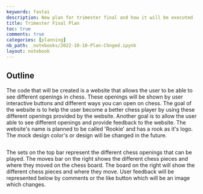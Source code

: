 ```yaml
---
keywords: fastai
description: New plan for trimester final and how it will be executed
title: Trimester Final Plan
toc: true
comments: true
categories: [planning]
nb_path: _notebooks/2022-10-10-Plan-Chnged.ipynb
layout: notebook
---
```


<!--
#################################################
### THIS FILE WAS AUTOGENERATED! DO NOT EDIT! ###
#################################################
# file to edit: _notebooks/2022-10-10-Plan-Chnged.ipynb
-->

<div class="container" id="notebook-container">
        
<div class="cell border-box-sizing text_cell rendered"><div class="inner_cell">
<div class="text_cell_render border-box-sizing rendered_html">
<h2 id="Outline">Outline<a class="anchor-link" href="#Outline"> </a></h2>
</div>
</div>
</div>
<div class="cell border-box-sizing text_cell rendered"><div class="inner_cell">
<div class="text_cell_render border-box-sizing rendered_html">
<p>The code that will be created is a website that allows the user to be able to see different openings in chess. These openings will be shown by user interactive buttons and different ways you can open on chess. The goal of the website is to help the user become a better chess player by using these different openings provided by the website. Another goal is to allow the user able to see different openings and provide feedback to the website. The website's name is planned to be called 'Rookie' and has a rook as it's logo. The mock design color's or design will be changed in the future.</p>

</div>
</div>
</div>
<div class="cell border-box-sizing text_cell rendered"><div class="inner_cell">
<div class="text_cell_render border-box-sizing rendered_html">
<p><img src="https://lh3.googleusercontent.com/LHPkNdEQRjwnhzLWrz-iVs2rQciq51awlaiP5s5pXwv0F9I0vlIomhLNDmg-s0FJh0RoAFZkkDnkRBKLesNNUDpSghFOwWX5MNhE-hzpbS_O4IXGvyJl5VZp4Mp16vPCTODmQ_yJTTpxyiPVMR_pYn8PMFGM4BUf7Rw3nYVa8pggLi1YBtNivvWZDqVIKcH28NSw2ibYAf1cF6EaxJ0Af0X2U2nCjyeKx0vi_TDpj-zVJHukCaprQWRWEyTKIiLLnCN5AE7JYhJB6HJeOpA31745tBmRFmVe-eIuNpmoaPLK87kLpmFi5wNDxmg5kbYiY_hc5hXubw6Z9WsPkCDWoAUVPzsoUunQbTV3Gx0QvwPPjl2udK1TL_TQeowu_SksdCAItdeOlewqOawkeBR7Khipsmzqs0M29-OdVIez777btBH8Xa1EYF2aV-ueBuz42Zk4Dd-W3faU_TlkjZt3FFLugURf3vPI64VQFVhy69eEgVPc9oJICNAfdxXqvPgXj-Cre-H5WIc93wp_554Uwe8ceWldhFRkg8kkNTfpsz5QRP-Widm52rh2xETUiOIrGfpbFcNZKtbhScWXQRlZvcJ-dEIqfEfiuRTXUXCzP5vnwu4WVwILSUtF8TrdO5vVbu2lD1Ast-_xlOWsIaUo4b4lJnQW7lrg9sr8O69eaaq3wzzJmehMKPqrFsF6ZeYgHyhISNkyPHrLO67Ev5shAoOxiLZdg_tgSqnhxsKbn_5iah79RQn77asCV3CZTbxvduWyAWbYLynBV7i6KOAKQDhssE78uMzxO5VCd1Y1vgpfcUkkviKIoyAiWLGzaNSKFzGxRndakgbE7X2I0Bvfkp1aYA8Bl7s5IoaSewc8Eqxzs099thTBj_Uu7VpODqZta576FmnsvVLDqdSlGg3AG2rFWb0HIEqYQlPD6pwteUySYosN_4zFM7sB7RYrs1Ul3KrJp5N2AW0fOUi0XMG7v3a-UQtFzPfo1bV2_rxEqQjAE9LilKlqsLwDSz9q-TuBCYAykNaL7o6e7PoDXhU=s500-no?authuser=0" alt=""></p>

</div>
</div>
</div>
<div class="cell border-box-sizing text_cell rendered"><div class="inner_cell">
<div class="text_cell_render border-box-sizing rendered_html">
<p>The sets on the top bar represent the different chess openings that can be played. The moves bar on the right shows the different chess pieces and where they moved on the chess board. The board on the right will show the different chess pieces and where they move. User feedback will be represented below by comments or the like button which will be an image which changes.</p>

</div>
</div>
</div>
</div>
 

